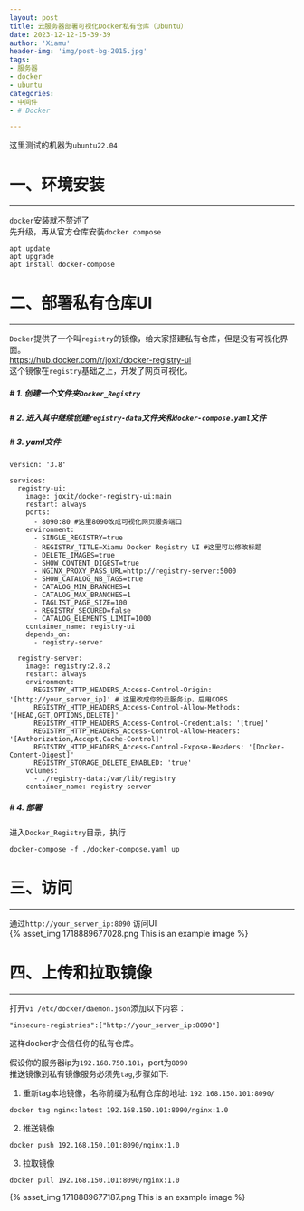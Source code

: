 ```yaml
---
layout: post
title: 云服务器部署可视化Docker私有仓库（Ubuntu）
date: 2023-12-12-15-39-39
author: 'Xiamu'
header-img: 'img/post-bg-2015.jpg'
tags:
- 服务器
- docker
- ubuntu
categories:
- 中间件
- # Docker

---
```

这里测试的机器为`ubuntu22.04`

# 一、环境安装
-----------

`docker`安装就不赘述了  
先升级，再从官方仓库安装`docker compose`

```prism language-bash
apt update
apt upgrade
apt install docker-compose
```

# 二、部署私有仓库UI
------------------

`Docker`提供了一个叫`registry`的镜像，给大家搭建私有仓库，但是没有可视化界面。  
<https://hub.docker.com/r/joxit/docker-registry-ui>  
这个镜像在`registry`基础之上，开发了网页可视化。

##### # 1. 创建一个文件夹`Docker_Registry`

##### # 2. 进入其中继续创建`registry-data`文件夹和`docker-compose.yaml`文件

##### # 3. yaml文件

```prism language-yaml
version: '3.8'

services:
  registry-ui:
    image: joxit/docker-registry-ui:main
    restart: always
    ports:
      - 8090:80 #这里8090改成可视化网页服务端口
    environment:
      - SINGLE_REGISTRY=true
      - REGISTRY_TITLE=Xiamu Docker Registry UI #这里可以修改标题
      - DELETE_IMAGES=true
      - SHOW_CONTENT_DIGEST=true
      - NGINX_PROXY_PASS_URL=http://registry-server:5000
      - SHOW_CATALOG_NB_TAGS=true
      - CATALOG_MIN_BRANCHES=1
      - CATALOG_MAX_BRANCHES=1
      - TAGLIST_PAGE_SIZE=100
      - REGISTRY_SECURED=false
      - CATALOG_ELEMENTS_LIMIT=1000
    container_name: registry-ui
    depends_on:
      - registry-server

  registry-server:
    image: registry:2.8.2
    restart: always
    environment:
      REGISTRY_HTTP_HEADERS_Access-Control-Origin: '[http://your_server_ip]' # 这里改成你的云服务ip，启用CORS
      REGISTRY_HTTP_HEADERS_Access-Control-Allow-Methods: '[HEAD,GET,OPTIONS,DELETE]'
      REGISTRY_HTTP_HEADERS_Access-Control-Credentials: '[true]'
      REGISTRY_HTTP_HEADERS_Access-Control-Allow-Headers: '[Authorization,Accept,Cache-Control]'
      REGISTRY_HTTP_HEADERS_Access-Control-Expose-Headers: '[Docker-Content-Digest]'
      REGISTRY_STORAGE_DELETE_ENABLED: 'true'
    volumes:
      - ./registry-data:/var/lib/registry
    container_name: registry-server
```

##### # 4. 部署

进入`Docker_Registry`目录，执行

```prism language-bash
docker-compose -f ./docker-compose.yaml up
```

# 三、访问
----------

通过`http://your_server_ip:8090` 访问UI  
{% asset_img 1718889677028.png This is an example image %}

# 四、上传和拉取镜像
---------------

打开`vi /etc/docker/daemon.json`添加以下内容：

```prism language-txt
"insecure-registries":["http://your_server_ip:8090"]
```

这样docker才会信任你的私有仓库。

假设你的服务器ip为`192.168.750.101`，port为`8090`  
推送镜像到私有镜像服务必须先`tag`,步骤如下:

1. 重新tag本地镜像，名称前缀为私有仓库的地址: `192.168.150.101:8090/`

```prism language-dart
docker tag nginx:latest 192.168.150.101:8090/nginx:1.0
```

2. 推送镜像

```prism language-dart
docker push 192.168.150.101:8090/nginx:1.0
```

3. 拉取镜像

```prism language-dart
docker pull 192.168.150.101:8090/nginx:1.0
```

{% asset_img 1718889677187.png This is an example image %}
